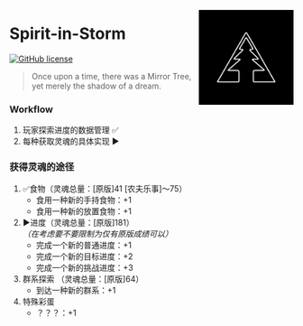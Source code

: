 <a title="MirrorTree Wiki" href="https://wiki.mirror.bearcabbage.top/"><img alt="MirrorTree logo" align="right" height="168" src="/logo.png" width="168"/></a>

# Spirit-in-Storm

[![GitHub license](https://img.shields.io/github/license/BaicaiBear/Spirit-in-Storm
)](https://img.shields.io/github/license/BaicaiBear/Spirit-in-Storm)

> Once upon a time, there was a Mirror Tree, yet merely the shadow of a dream.

### Workflow
1. 玩家探索进度的数据管理 ✅
2. 每种获取灵魂的具体实现 ▶️

### 获得灵魂的途径
1. ✅食物（灵魂总量：[原版]41 [农夫乐事]～75）
   - 食用一种新的手持食物：+1
   - 食用一种新的放置食物：+1
2. ▶️进度（灵魂总量：[原版]181）<br>_（在考虑要不要限制为仅有原版成绩可以）_
   - 完成一个新的普通进度：+1
   - 完成一个新的目标进度：+2
   - 完成一个新的挑战进度：+3
3. 群系探索 （灵魂总量：[原版]64）
    - 到达一种新的群系：+1
4. 特殊彩蛋
    - ？？？：+1
